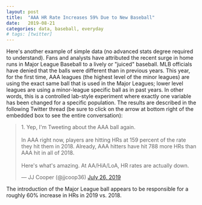 ```yaml
---
layout: post
title:  "AAA HR Rate Increases 59% Due to New Baseball"
date:   2019-08-21
categories: data, baseball, everyday
# tags: [twitter]
---
```

Here's another example of simple data (no advanced stats degree required to understand). Fans and analysts have attributed the recent surge in home runs in Major League Baseball to a lively or "juiced" baseball. MLB officials have denied that the balls were different than in previous years. This year, for the first time, AAA leagues (the highest level of the minor leagues) are using the exact same ball that is used in the Major Leagues; lower level leagues are using a minor-league specific ball as in past years. In other words, this is a controlled lab-style experiment where exactly one variable has been changed for a specific population.  The results are described in the following Twitter thread (be sure to click on the arrow at bottom right of the embedded box to see the entire conversation):

<blockquote class="twitter-tweet"><p lang="en" dir="ltr">1. Yep, I&#39;m Tweeting about the AAA ball again.<br><br>In AAA right now, players are hitting HRs at 159 percent of the rate they hit them in 2018. Already, AAA hitters have hit 788 more HRs than AAA hit in all of 2018.<br><br>Here&#39;s what&#39;s amazing. At AA/HiA/LoA, HR rates are actually down.</p>&mdash; JJ Cooper (@jjcoop36) <a href="https://twitter.com/jjcoop36/status/1154848818476802050?ref_src=twsrc%5Etfw">July 26, 2019</a></blockquote> <script async src="https://platform.twitter.com/widgets.js" charset="utf-8"></script>


The introduction of the Major League ball appears to be responsible for a roughly 60% increase in HRs in 2019 vs. 2018.
